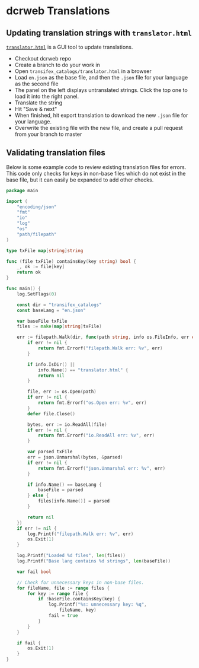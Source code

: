 # dcrweb Translations

## Updating translation strings with `translator.html`

[`translator.html`](./translator.html) is a GUI tool to update translations.

- Checkout dcrweb repo
- Create a branch to do your work in
- Open `transifex_catalogs/translator.html` in a browser
- Load `en.json` as the base file, and then the `.json` file for your language as the second file
- The panel on the left displays untranslated strings. Click the top one to load it into the right panel.
- Translate the string
- Hit "Save & next"
- When finished, hit export translation to download the new `.json` file for your language.
- Overwrite the existing file with the new file, and create a pull request from your branch to master

## Validating translation files

Below is some example code to review existing translation files for errors.
This code only checks for keys in non-base files which do not exist in the base
file, but it can easily be expanded to add other checks.

```go
package main

import (
	"encoding/json"
	"fmt"
	"io"
	"log"
	"os"
	"path/filepath"
)

type txFile map[string]string

func (file txFile) containsKey(key string) bool {
	_, ok := file[key]
	return ok
}

func main() {
	log.SetFlags(0)

	const dir = "transifex_catalogs"
	const baseLang = "en.json"

	var baseFile txFile
	files := make(map[string]txFile)

	err := filepath.Walk(dir, func(path string, info os.FileInfo, err error) error {
		if err != nil {
			return fmt.Errorf("filepath.Walk err: %v", err)
		}

		if info.IsDir() ||
			info.Name() == "translator.html" {
			return nil
		}

		file, err := os.Open(path)
		if err != nil {
			return fmt.Errorf("os.Open err: %v", err)
		}
		defer file.Close()

		bytes, err := io.ReadAll(file)
		if err != nil {
			return fmt.Errorf("io.ReadAll err: %v", err)
		}

		var parsed txFile
		err = json.Unmarshal(bytes, &parsed)
		if err != nil {
			return fmt.Errorf("json.Unmarshal err: %v", err)
		}

		if info.Name() == baseLang {
			baseFile = parsed
		} else {
			files[info.Name()] = parsed
		}

		return nil
	})
	if err != nil {
		log.Printf("filepath.Walk err: %v", err)
		os.Exit(1)
	}

	log.Printf("Loaded %d files", len(files))
	log.Printf("Base lang contains %d strings", len(baseFile))

	var fail bool

	// Check for unnecessary keys in non-base files.
	for fileName, file := range files {
		for key := range file {
			if !baseFile.containsKey(key) {
				log.Printf("%s: unnecessary key: %q",
					fileName, key)
				fail = true
			}
		}
	}

	if fail {
		os.Exit(1)
	}
}
```
